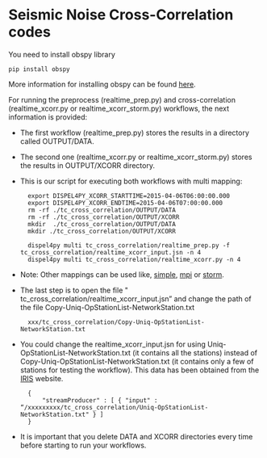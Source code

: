 # Seismic Noise Cross-Correlation codes

You need to install obspy library

	pip install obspy

More information for installing obspy can be found [here](https://github.com/obspy/obspy/wiki/Installation-via-PyPi-from-source).

For running the preprocess (realtime_prep.py) and cross-correlation (realtime_xcorr.py or realtime_xcorr_storm.py) workflows, the next information is provided:

- The first workflow (realtime_prep.py) stores the results in a directory called OUTPUT/DATA. 
- The second one (realtime_xcorr.py or realtime_xcorr_storm.py) stores the results in OUTPUT/XCORR directory. 
- This is our script for executing both workflows with multi mapping: 
	

    	export DISPEL4PY_XCORR_STARTTIME=2015-04-06T06:00:00.000
    	export DISPEL4PY_XCORR_ENDTIME=2015-04-06T07:00:00.000
    	rm -rf ./tc_cross_correlation/OUTPUT/DATA
    	rm -rf ./tc_cross_correlation/OUTPUT/XCORR
    	mkdir  ./tc_cross_correlation/OUTPUT/DATA
    	mkdir ./tc_cross_correlation/OUTPUT/XCORR

    	dispel4py multi tc_cross_correlation/realtime_prep.py -f tc_cross_correlation/realtime_xcorr_input.jsn -n 4
    	dispel4py multi tc_cross_correlation/realtime_xcorr.py -n 4

	
- Note: Other mappings can be used like, [simple](https://github.com/dispel4py/pegasus_dispel4py/blob/master/simple_experiment/command-job1.sh), [mpi](https://github.com/dispel4py/docker.openmpi/blob/master/command-postprocess.sh) or [storm](https://github.com/dispel4py/pegasus_dispel4py/blob/master/storm_experiment/command-job.sh).

- The last step is to open the file " tc_cross_correlation/realtime_xcorr_input.jsn” and change the path of the file Copy-Uniq-OpStationList-NetworkStation.txt

		xxx/tc_cross_correlation/Copy-Uniq-OpStationList-NetworkStation.txt  


- You could change the realtime_xcorr_input.jsn for using Uniq-OpStationList-NetworkStation.txt (it contains all the stations) instead of Copy-Uniq-OpStationList-NetworkStation.txt (it contains only a few of stations for testing the workflow). This data has been obtained from the [IRIS](http://ds.iris.edu/ds/nodes/dmc/earthscope/usarray/_US-TA-operational/) website. 

		{
    		"streamProducer" : [ { "input" : “/xxxxxxxxx/tc_cross_correlation/Uniq-OpStationList-NetworkStation.txt" } ]
		}


- It is important that you delete DATA and XCORR directories every time before starting to run your workflows. 
